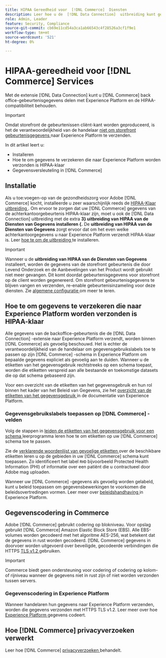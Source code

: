 ```yaml
---
title: HIPAA Gereedheid voor  [!DNL Commerce]  Diensten
description: Leer hoe u de  [!DNL Data Connection]  uitbreiding kunt gebruiken om  [!DNL Commerce]  gegevens met Experience Platform te delen en naleving te handhaven HIPAA.
role: Admin, Leader
feature: Security, Compliance
source-git-commit: cb69e11cd54a3ca1ab66543c4f28526a3cf1f9e1
workflow-type: tm+mt
source-wordcount: '521'
ht-degree: 0%

---
```


# HIPAA-gereedheid voor [!DNL Commerce] Services

Met de extensie [!DNL Data Connection] kunt u [!DNL Commerce] back office-gebeurtenisgegevens delen met Experience Platform en de HIPAA-compatibiliteit behouden.

>[!IMPORTANT]
>
>Omdat storefront de gebeurtenissen cliënt-kant worden geproduceerd, is het de verantwoordelijkheid van de handelaar [ niet om storefront gebeurtenisgegevens ](connect-data.md#data-collection) naar Experience Platform te verzenden.

In dit artikel leert u:

- Installeren
- Hoe te om gegevens te verzekeren die naar Experience Platform worden verzonden is HIPAA-klaar
- Gegevensversleuteling in [!DNL Commerce]

## Installatie

Als u toe:voegen-op van de gezondheidszorg voor Adobe [!DNL Commerce] kocht, installeerde u zeer waarschijnlijk reeds de [ HIPAA-Klaar uitbreiding ](https://experienceleague.adobe.com/en/docs/commerce-admin/start/compliance/hipaa-ready-service/overview#installation). Om ervoor te zorgen dat uw [!DNL Commerce] gegevens van de achterkantoorgebeurtenis HIPAA-klaar zijn, moet u ook de [!DNL Data Connection] uitbreiding met de extra **3&rbrace; uitbreiding van HIPAA van de Diensten van Gegevens installeren &lbrace;.** De **uitbreiding van HIPAA van de Diensten van Gegevens** zorgt ervoor dat om het even welke achterkantoorgegevens u naar Experience Platform verzendt HIPAA-klaar is. Leer [ hoe te om de uitbreiding ](install.md#install-the-data-services-hipaa-extension) te installeren.

>[!IMPORTANT]
>
>Wanneer u de **uitbreiding van HIPAA van de Diensten van Gegevens** installeert, worden de gegevens van de storefront gebeurtenis die door Levend Onderzoek en de Aanbevelingen van het Product wordt gebruikt niet meer gevangen. Dit komt doordat gebeurtenisgegevens voor storefront op de client worden gegenereerd. Om storefront gebeurtenisgegevens te blijven vangen en verzenden, re-enable gebeurtenisinzameling voor deze diensten. Zie [ algemene configuratie ](https://experienceleague.adobe.com/en/docs/commerce-admin/config/general/general.html#data-services) om meer te leren.

## Hoe te om gegevens te verzekeren die naar Experience Platform worden verzonden is HIPAA-klaar

Alle gegevens van de backoffice-gebeurtenis die de [!DNL Data Connection] -extensie naar Experience Platform verzendt, worden binnen [!DNL Commerce] als gevoelig beschouwd. Het is echter de verantwoordelijkheid van de handelaar om gegevensgebruikslabels toe te passen op zijn [!DNL Commerce] -schema in Experience Platform om bepaalde gegevens expliciet als gevoelig aan te duiden. Wanneer u de etiketten van het gegevensgebruik rechtstreeks op een schema toepast, worden die etiketten verspreid aan alle bestaande en toekomstige datasets die op dat schema gebaseerd zijn.

Voor een overzicht van de etiketten van het gegevensgebruik en hun rol binnen het kader van het Beleid van Gegevens, zie het [ overzicht van de etiketten van het gegevensgebruik ](https://experienceleague.adobe.com/en/docs/experience-platform/data-governance/labels/overview) in de documentatie van Experience Platform.

### Gegevensgebruikslabels toepassen op [!DNL Commerce] -velden

Volg de stappen in [ leiden de etiketten van het gegevensgebruik voor een schema ](https://experienceleague.adobe.com/en/docs/experience-platform/xdm/tutorials/labels) leerprogramma leren hoe te om etiketten op uw [!DNL Commerce] schema toe te passen.

Zie de [ verklarende woordenlijst van gevoelige etiketten ](https://experienceleague.adobe.com/en/docs/experience-platform/data-governance/labels/reference#sensitive) over de beschikbare etiketten leren u op de gebieden in uw [!DNL Commerce] schema kunt toepassen. Zo identificeert het label `RHD` bijvoorbeeld Protected Health Information (PHI) of informatie over een patiënt die u contractueel door Adobe mag uploaden.

Wanneer uw [!DNL Commerce] -gegevens als gevoelig worden gelabeld, kunt u beleid toepassen om gegevensbewerkingen te voorkomen die beleidsovertredingen vormen. Leer meer over [ beleidshandhaving ](https://experienceleague.adobe.com/en/docs/experience-platform/data-governance/enforcement/overview) in Experience Platform.

## Gegevenscodering in Commerce

Adobe [!DNL Commerce] gebruikt codering op blokniveau. Voor opslag gebruikt [!DNL Commerce] Amazon Elastic Block Store (EBS). Alle EBS-volumes worden gecodeerd met het algoritme AES-256, wat betekent dat de gegevens in rust worden gecodeerd. [!DNL Commerce] gegevens in doorvoer worden uitgevoerd over beveiligde, gecodeerde verbindingen die HTTPS [ TLS v1.2 ](https://datatracker.ietf.org/doc/html/rfc5246) gebruiken.

>[!IMPORTANT]
>
>Commerce biedt geen ondersteuning voor codering of codering op kolom- of rijniveau wanneer de gegevens niet in rust zijn of niet worden verzonden tussen servers.

### Gegevenscodering in Experience Platform

Wanneer handelaren hun gegevens naar Experience Platform verzenden, worden die gegevens verzonden met HTTPS TLS v1.2. Leer meer over hoe [ Experience Platform ](https://experienceleague.adobe.com/en/docs/experience-platform/landing/governance-privacy-security/encryption) gegevens codeert.

## Hoe [!DNL Commerce] privacyverzoeken verwerkt

Leer hoe [!DNL Commerce] [ privacyverzoeken ](handle-privacy-request.md) behandelt.
